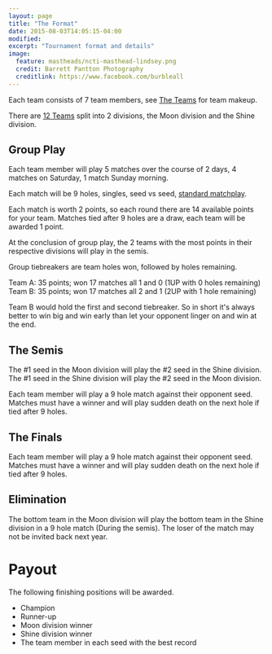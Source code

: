 ```yaml
---
layout: page
title: "The Format"
date: 2015-08-03T14:05:15-04:00
modified:
excerpt: "Tournament format and details"
image:
  feature: mastheads/ncti-masthead-lindsey.png
  credit: Barrett Pantton Photography
  creditlink: https://www.facebook.com/burbleall
---
```


Each team consists of 7 team members, see [The Teams](/teams/) for team makeup.

There are [12 Teams](/teams/invited) split into 2 divisions, the Moon division and the
Shine division.

## Group Play

Each team member will play 5 matches over the course of 2 days, 4 matches on Saturday, 1 match Sunday morning.

Each match will be 9 holes, singles, seed vs seed,  [standard matchplay](/matchplay-rules/).

Each match is worth 2 points, so each round there are 14 available points for your team.
Matches tied after 9 holes are a draw, each team will be awarded 1 point.

At the conclusion of group play, the 2 teams with the most points in their respective
divisions will play in the semis.

Group tiebreakers are team holes won, followed by holes remaining.

Team A: 35 points; won 17 matches all 1 and 0 (1UP with 0 holes remaining)
Team B: 35 points; won 17 matches all 2 and 1 (2UP with 1 hole remaining)

Team B would hold the first and second tiebreaker. So in short it's always better
to win big and win early than let your opponent linger on and win at the end.

## The Semis

The #1 seed in the Moon division will play the #2 seed in the Shine division.
The #1 seed in the Shine division will play the #2 seed in the Moon division.

Each team member will play a 9 hole match against their opponent seed.  Matches
must have a winner and will play sudden death on the next hole if tied after 9 holes.

## The Finals

Each team member will play a 9 hole match against their opponent seed.  Matches
must have a winner and will play sudden death on the next hole if tied after 9 holes.

## Elimination

The bottom team in the Moon division will play the bottom team in the Shine division
in a 9 hole match (During the semis).  The loser of the match may not be invited
back next year.

# Payout

The following finishing positions will be awarded.

* Champion
* Runner-up
* Moon division winner
* Shine division winner
* The team member in each seed with the best record 
